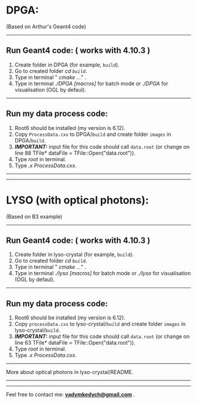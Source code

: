DPGA:
==============================
(Based on Arthur's Geant4 code)
***
Run Geant4 code: ( works with 4.10.3 )
----------------
1. Create folder in DPGA (for example, `build`).
2. Go to created folder _cd `build`_.
3. Type in terminal " _cmake ..._" .
4. Type in terminal _./DPGA [macros]_ for batch mode or _./DPGA_ for visualisation (OGL by defaul).
***
Run my data process code:
--------------------------
1. Root6 should be installed (my version is 6.12).
2. Copy `ProcessData.cxx` to DPGA/`build` and create folder `images` in DPGA/`build`.
3. ***IMPORTANT:*** input file for this code should call `data.root` (or change on line 88 TFile* dataFile = TFile::Open("data.root")).
4. Type _root_ in terminal.
5. Type _.x ProcessData.cxx_.
***
***
LYSO (with optical photons):
===========================
(Based on B3 example)
***
Run Geant4 code: ( works with 4.10.3 )
----------------
1. Create folder in lyso-crystal (for example, `build`).
2. Go to created folder _cd `build`_.
3. Type in terminal " _cmake ..._" .
4. Type in terminal _./lyso [macros]_ for batch mode or _./lyso_ for visualisation (OGL by defaul).
***
Run my data process code:
--------------------------
1. Root6 should be installed (my version is 6.12).
2. Copy `processData.cxx` to lyso-crystal/`build` and create folder `images` in lyso-crystal/`build`.
3. ***IMPORTANT:*** input file for this code should call `data.root` (or change on line 63 TFile* dataFile = TFile::Open("data.root")).
4. Type _root_ in terminal.
5. Type _.x ProcessData.cxx_.
***
More about optical photons in lyso-crystal/README.
***
***
Feel free to contact me: **vadymkedych@gmail.com** .
